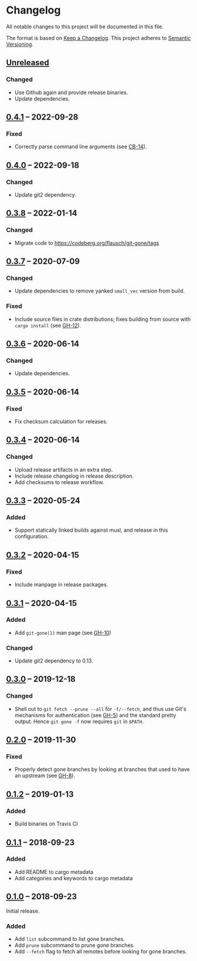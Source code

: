 # Changelog
All notable changes to this project will be documented in this file.

The format is based on [Keep a Changelog](http://keepachangelog.com/en/1.0.0/).
This project adheres to [Semantic Versioning](http://semver.org/spec/v2.0.0.html).

## [Unreleased]

### Changed

- Use Github again and provide release binaries.
- Update dependencies.

## [0.4.1] – 2022-09-28

### Fixed
- Correctly parse command line arguments (see [CB-14]).

[CB-14]: https://codeberg.org/flausch/git-gone/issues/14

## [0.4.0] – 2022-09-18

### Changed
- Update git2 dependency.

## [0.3.8] – 2022-01-14

### Changed
- Migrate code to <https://codeberg.org/flausch/git-gone/tags>

## [0.3.7] – 2020-07-09
### Changed
- Update dependencies to remove yanked `small_vec` version from build.

### Fixed
- Include source files in crate distributions; fixes building from source with
  `cargo install` (see [GH-12]).

[GH-12]: https://github.com/lunaryorn/git-gone/issues/12

## [0.3.6] – 2020-06-14
### Changed
- Update dependencies.

## [0.3.5] – 2020-06-14
### Fixed
- Fix checksum calculation for releases.

## [0.3.4] – 2020-06-14
### Changed
- Upload release artifacts in an extra step.
- Include release changelog in release description.
- Add checksums to release workflow.

## [0.3.3] – 2020-05-24
### Added
- Support statically linked builds against musl, and release in this
  configuration.

## [0.3.2] – 2020-04-15
### Fixed
- Include manpage in release packages.

## [0.3.1] – 2020-04-15
### Added
* Add `git-gone(1)` man page (see [GH-10])

### Changed
* Update git2 dependency to 0.13.

[GH-10]: https://github.com/lunaryorn/git-gone/pull/10

## [0.3.0] – 2019-12-18
### Changed
* Shell out to `git fetch --prune --all` for `-f/--fetch`, and thus use Git's
  mechanisms for authentication (see [GH-5]) and the standard pretty output.
  Hence `git gone -f` now requires `git` in `$PATH`.

[GH-5]: https://github.com/lunaryorn/git-gone/issues/5

## [0.2.0] – 2019-11-30
### Fixed
* Properly detect gone branches by looking at branches that used to have an
  upstream (see [GH-8]).

[GH-8]: https://github.com/lunaryorn/git-gone/pull/8

## [0.1.2] – 2019-01-13
### Added
* Build binaries on Travis CI

## [0.1.1] – 2018-09-23
### Added
* Add README to cargo metadata
* Add categories and keywords to cargo metadata

## [0.1.0] – 2018-09-23

Initial release.

### Added

* Add `list` subcommand to list gone branches.
* Add `prune` subcommand to prune gone branches.
* Add `--fetch` flag to fetch all remotes before looking for gone branches.

[Unreleased]: https://github.com/lunaryorn/git-gone/compare/v0.4.1...HEAD
[0.4.1]: https://github.com/lunaryorn/git-gone/compare/v0.4.0...v0.4.1
[0.4.0]: https://github.com/lunaryorn/git-gone/compare/v0.3.8...v0.4.0
[0.3.8]: https://github.com/lunaryorn/git-gone/compare/v0.3.7...v0.3.8
[0.3.7]: https://github.com/lunaryorn/git-gone/compare/v0.3.6...v0.3.7
[0.3.6]: https://github.com/lunaryorn/git-gone/compare/v0.3.5...v0.3.6
[0.3.5]: https://github.com/lunaryorn/git-gone/compare/v0.3.4...v0.3.5
[0.3.4]: https://github.com/lunaryorn/git-gone/compare/v0.3.3...v0.3.4
[0.3.3]: https://github.com/lunaryorn/git-gone/compare/v0.3.2...v0.3.3
[0.3.2]: https://github.com/lunaryorn/git-gone/compare/v0.3.1...v0.3.2
[0.3.1]: https://github.com/lunaryorn/git-gone/compare/v0.3.0...v0.3.1
[0.3.0]: https://github.com/lunaryorn/git-gone/compare/v0.2.0...v0.3.0
[0.2.0]: https://github.com/lunaryorn/git-gone/compare/v0.1.2...v0.2.0
[0.1.2]: https://github.com/lunaryorn/git-gone/compare/v0.1.1...v0.1.2
[0.1.1]: https://github.com/lunaryorn/git-gone/compare/v0.1.0...v0.1.1
[0.1.0]: https://github.com/lunaryorn/git-gone/releases/tag/v0.1.0
